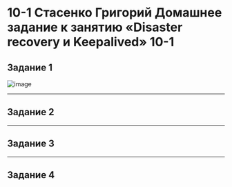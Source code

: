 # 10-1 Стасенко Григорий Домашнее задание к занятию «Disaster recovery и Keepalived» 10-1

## Задание 1

![image](https://github.com/Nightnek/availiability-10-1/assets/127677631/67b65246-f13a-49a0-8d6a-0b985d1677a4)



---

## Задание 2




---

## Задание 3


---

## Задание 4



